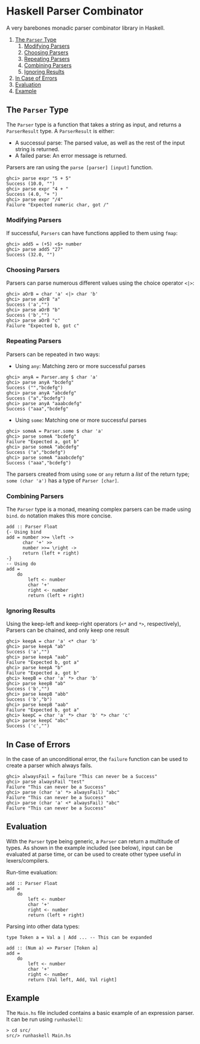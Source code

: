# Haskell Parser Combinator

A very barebones monadic parser combinator library in Haskell.

1. [The `Parser` Type](##The`Parser`Type)
    1. [Modifying Parsers](###ModifyingParsers)
    2. [Choosing Parsers](###ChoosingParsers)
    3. [Repeating Parsers](###RepeatingParsers)
    4. [Combining Parsers](###CombiningParsers)
    5. [Ignoring Results](###IgnoringResults)
2. [In Case of Errors](##InCaseOfErrors)
3. [Evaluation](##Evaluation) 
4. [Example](##Example)

## The `Parser` Type

The `Parser` type is a function that takes a string as input, and returns a `ParserResult` type. A
`ParserResult` is either:

- A successul parse: The parsed value, as well as the rest of the input string is returned.
- A failed parse: An error message is returned.

Parsers are ran using the `parse [parser] [input]` function.

```
ghci> parse expr "5 + 5"
Success (10.0, "")
ghci> parse expr "4 + "
Success (4.0, "+ ")
ghci> parse expr "/4"
Failure "Expected numeric char, got /"
```

### Modifying Parsers

If successful, `Parsers` can have functions applied to them using `fmap`:

```
ghci> add5 = (+5) <$> number
ghci> parse add5 "27"
Success (32.0, "")
```

### Choosing Parsers

Parsers can parse numerous different values using the choice operator `<|>`:
```
ghci> aOrB = char 'a' <|> char 'b'
ghci> parse aOrB "a"
Success ('a',"")
ghci> parse aOrB "b"
Success ('b',"")
ghci> parse aOrB "c"
Failure "Expected b, got c"
```

### Repeating Parsers

Parsers can be repeated in two ways:

- Using `any`: Matching zero or more successful parses
```
ghci> anyA = Parser.any $ char 'a'
ghci> parse anyA "bcdefg"
Success ("","bcdefg")
ghci> parse anyA "abcdefg"
Success ("a","bcdefg")
ghci> parse anyA "aaabcdefg"
Success ("aaa","bcdefg"

```
- Using `some`: Matching one or more successful parses
```
ghci> someA = Parser.some $ char 'a'
ghci> parse someA "bcdefg"
Failure "Expected a, got b"
ghci> parse someA "abcdefg"
Success ("a","bcdefg")
ghci> parse someA "aaabcdefg"
Success ("aaa","bcdefg")
```

The parsers created from using `some` or `any` return a *list* of the return type; `some (char 'a')` has a type of `Parser [char]`.

### Combining Parsers

The `Parser` type is a monad, meaning complex parsers can be made using `bind`. `do` notation makes this more concise.

```
add :: Parser Float
{- Using bind
add = number >>= \left ->
      char '+' >>
      number >>= \right ->
      return (left + right)
-}
-- Using do
add =
    do
        left <- number
        char '+'
        right <- number
        return (left + right)
```

### Ignoring Results

Using the keep-left and keep-right operators (`<*` and `*>`, respectively), Parsers can be chained, and only keep one result
```
ghci> keepA = char 'a' <* char 'b'
ghci> parse keepA "ab"
Success ('a',"")
ghci> parse keepA "aab"
Failure "Expected b, got a"
ghci> parse keepA "b"
Failure "Expected a, got b"
ghci> keepB = char 'a' *> char 'b'
ghci> parse keepB "ab"
Success ('b',"")
ghci> parse keepB "abb"
Success ('b',"b")
ghci> parse keepB "aab"
Failure "Expected b, got a"
ghci> keepC = char 'a' *> char 'b' *> char 'c'
ghci> parse keepC "abc"
Success ('c',"")
```

## In Case of Errors

In the case of an unconditional error, the `failure` function can be used to create a parser which always fails.
```
ghci> alwaysFail = failure "This can never be a Success"
ghci> parse alwaysFail "test"
Failure "This can never be a Success"
ghci> parse (char 'a' *> alwaysFail) "abc"
Failure "This can never be a Success"
ghci> parse (char 'a' <* alwaysFail) "abc"
Failure "This can never be a Success"
```

## Evaluation

With the `Parser` type being generic, a `Parser` can return a multitude of types. As shown in the example included (see below), input can be evaluated at parse time, or can be used to create other typee useful in lexers/compilers.

Run-time evaluation:
```
add :: Parser Float
add =
    do
        left <- number
        char '+'
        right <- number
        return (left + right)
```

Parsing into other data types:
```
type Token a = Val a | Add ... -- This can be expanded

add :: (Num a) => Parser [Token a]
add =
    do
        left <- number
        char '+'
        right <- number
        return [Val left, Add, Val right]
```

## Example

The `Main.hs` file included contains a basic example of an expression parser. It can be run using `runhaskell`:
```
> cd src/
src/> runhaskell Main.hs
```
